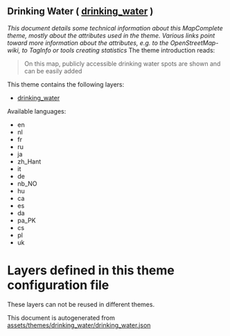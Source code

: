 [//]: # (WARNING: this file is automatically generated. Please find the sources at the bottom and edit those sources)

## Drinking Water ( [drinking_water](https://mapcomplete.org/drinking_water) )
_This document details some technical information about this MapComplete theme, mostly about the attributes used in the theme. Various links point toward more information about the attributes, e.g. to the OpenStreetMap-wiki, to TagInfo or tools creating statistics_
The theme introduction reads:

> On this map, publicly accessible drinking water spots are shown and can be easily added

This theme contains the following layers:

 - [drinking_water](../Layers/drinking_water.md)

Available languages:

 - en
 - nl
 - fr
 - ru
 - ja
 - zh_Hant
 - it
 - de
 - nb_NO
 - hu
 - ca
 - es
 - da
 - pa_PK
 - cs
 - pl
 - uk

# Layers defined in this theme configuration file
These layers can not be reused in different themes.


This document is autogenerated from [assets/themes/drinking_water/drinking_water.json](https://github.com/pietervdvn/MapComplete/blob/develop/assets/themes/drinking_water/drinking_water.json)
